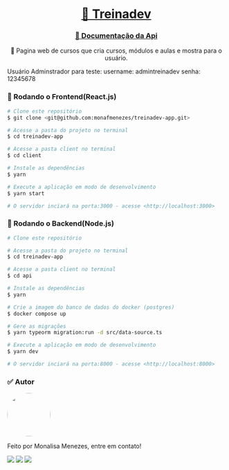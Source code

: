 <h1 align="center">
    <a href="https://treinadev-5hs5hfq0o-monafmenezes.vercel.app/">🔗 Treinadev</a>
</h1>
<h3 align="center">
    <a href="https://treinadev-app.herokuapp.com/api-docs/">🔗 Documentação da Api</a>
</h3>
<p align="center">🚀 Pagina web de cursos que cria cursos, módulos e aulas e mostra para o usuário.</p>

Usuário Adminstrador para teste: 
username: admintreinadev
senha: 12345678

### 🎲 Rodando o Frontend(React.js)

```bash
# Clone este repositório
$ git clone <git@github.com:monafmenezes/treinadev-app.git>

# Acesse a pasta do projeto no terminal
$ cd treinadev-app

# Acesse a pasta client no terminal
$ cd client

# Instale as dependências
$ yarn

# Execute a aplicação em modo de desenvolvimento
$ yarn start

# O servidor inciará na porta:3000 - acesse <http://localhost:3000>
```

### 🎲 Rodando o Backend(Node.js)

```bash
# Clone este repositório

# Acesse a pasta do projeto no terminal
$ cd treinadev-app

# Acesse a pasta client no terminal
$ cd api

# Instale as dependências
$ yarn

# Crie a imagem do banco de dados do docker (postgres)
$ docker compose up

# Gere as migrações 
$ yarn typeorm migration:run -d src/data-source.ts

# Execute a aplicação em modo de desenvolvimento
$ yarn dev

# O servidor inciará na porta:8000 - acesse <http://localhost:8000>
```
### ✅ Autor
<img style="border-radius: 50%;" src="https://github.com/monafmenezes.png" width="100px;" alt=""/>

Feito por Monalisa Menezes, entre em contato!
<div>
<a href = "mailto:psimonafmenezes@gmail.com"><img src="https://img.shields.io/badge/-Gmail-%23333?style=for-the-badge&logo=gmail&logoColor=white" target="_blank"></a>
    <a href="https://www.linkedin.com/in/monalisafmenezes" target="_blank"><img src="https://img.shields.io/badge/-LinkedIn-%230077B5?style=for-the-badge&logo=linkedin&logoColor=white" target="_blank"></a> 
    <a href="https://twitter.com/monafmenezes" target="_blank"><img src="https://img.shields.io/badge/Twitter-1DA1F2?style=for-the-badge&logo=twitter&logoColor=white" target="_blank"></a> 
 </div>

